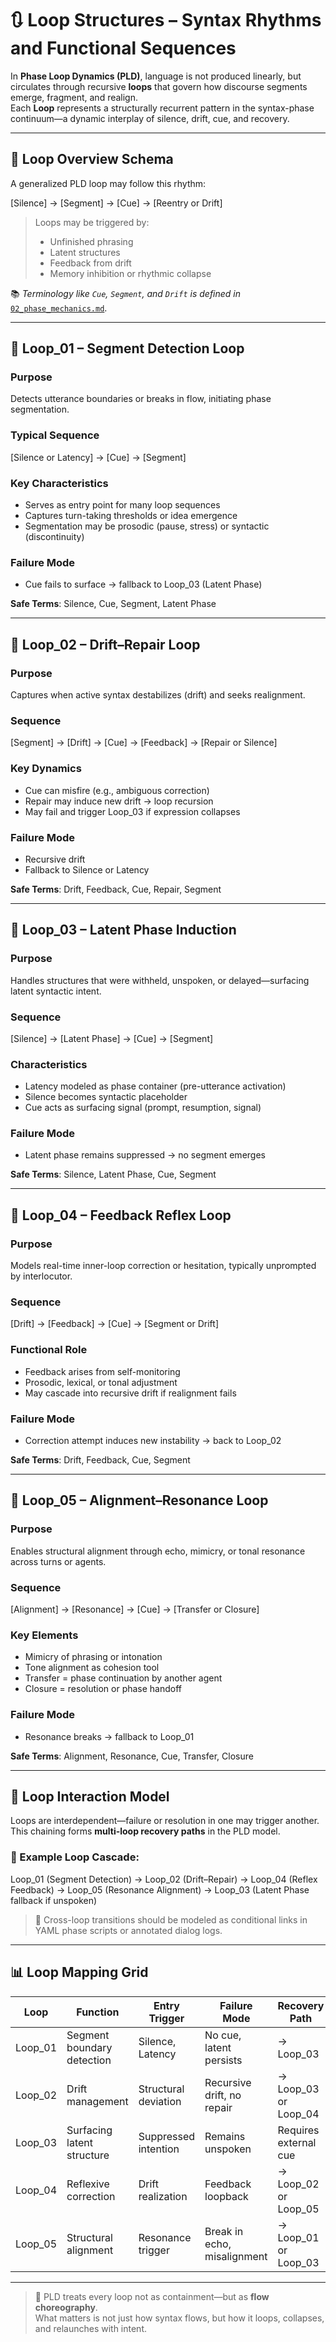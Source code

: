 # 🔃 Loop Structures – Syntax Rhythms and Functional Sequences

In **Phase Loop Dynamics (PLD)**, language is not produced linearly, but circulates through recursive **loops** that govern how discourse segments emerge, fragment, and realign.  
Each **Loop** represents a structurally recurrent pattern in the syntax-phase continuum—a dynamic interplay of silence, drift, cue, and recovery.

---

## 🔁 Loop Overview Schema

A generalized PLD loop may follow this rhythm:

[Silence] → [Segment] → [Cue] → [Reentry or Drift]


> Loops may be triggered by:
> - Unfinished phrasing  
> - Latent structures  
> - Feedback from drift  
> - Memory inhibition or rhythmic collapse

📚 *Terminology like `Cue`, `Segment`, and `Drift` is defined in* [`02_phase_mechanics.md`](./02_phase_mechanics.md).

---

## 🔹 Loop_01 – Segment Detection Loop

### **Purpose**  
Detects utterance boundaries or breaks in flow, initiating phase segmentation.

### **Typical Sequence**  

[Silence or Latency] → [Cue] → [Segment]


### **Key Characteristics**
- Serves as entry point for many loop sequences  
- Captures turn-taking thresholds or idea emergence  
- Segmentation may be prosodic (pause, stress) or syntactic (discontinuity)

### **Failure Mode**
- Cue fails to surface → fallback to Loop_03 (Latent Phase)

**Safe Terms**: Silence, Cue, Segment, Latent Phase

---

## 🔹 Loop_02 – Drift–Repair Loop

### **Purpose**  
Captures when active syntax destabilizes (drift) and seeks realignment.

### **Sequence**  

[Segment] → [Drift] → [Cue] → [Feedback] → [Repair or Silence]


### **Key Dynamics**
- Cue can misfire (e.g., ambiguous correction)  
- Repair may induce new drift → loop recursion  
- May fail and trigger Loop_03 if expression collapses

### **Failure Mode**
- Recursive drift  
- Fallback to Silence or Latency

**Safe Terms**: Drift, Feedback, Cue, Repair, Segment

---

## 🔹 Loop_03 – Latent Phase Induction

### **Purpose**  
Handles structures that were withheld, unspoken, or delayed—surfacing latent syntactic intent.

### **Sequence**  

[Silence] → [Latent Phase] → [Cue] → [Segment]


### **Characteristics**
- Latency modeled as phase container (pre-utterance activation)  
- Silence becomes syntactic placeholder  
- Cue acts as surfacing signal (prompt, resumption, signal)

### **Failure Mode**
- Latent phase remains suppressed → no segment emerges

**Safe Terms**: Silence, Latent Phase, Cue, Segment

---

## 🔹 Loop_04 – Feedback Reflex Loop

### **Purpose**  
Models real-time inner-loop correction or hesitation, typically unprompted by interlocutor.

### **Sequence**  
[Drift] → [Feedback] → [Cue] → [Segment or Drift]


### **Functional Role**
- Feedback arises from self-monitoring  
- Prosodic, lexical, or tonal adjustment  
- May cascade into recursive drift if realignment fails

### **Failure Mode**
- Correction attempt induces new instability → back to Loop_02

**Safe Terms**: Drift, Feedback, Cue, Segment

---

## 🔹 Loop_05 – Alignment–Resonance Loop

### **Purpose**  
Enables structural alignment through echo, mimicry, or tonal resonance across turns or agents.

### **Sequence**  
[Alignment] → [Resonance] → [Cue] → [Transfer or Closure]

### **Key Elements**
- Mimicry of phrasing or intonation  
- Tone alignment as cohesion tool  
- Transfer = phase continuation by another agent  
- Closure = resolution or phase handoff

### **Failure Mode**
- Resonance breaks → fallback to Loop_01

**Safe Terms**: Alignment, Resonance, Cue, Transfer, Closure

---

## 🔁 Loop Interaction Model

Loops are interdependent—failure or resolution in one may trigger another.  
This chaining forms **multi-loop recovery paths** in the PLD model.

### 🔄 Example Loop Cascade:

Loop_01 (Segment Detection)
→ Loop_02 (Drift–Repair)
→ Loop_04 (Reflex Feedback)
→ Loop_05 (Resonance Alignment)
→ Loop_03 (Latent Phase fallback if unspoken)


> 📌 Cross-loop transitions should be modeled as conditional links in YAML phase scripts or annotated dialog logs.

---

## 📊 Loop Mapping Grid

| **Loop**   | **Function**              | **Entry Trigger**     | **Failure Mode**               | **Recovery Path**         |
|------------|---------------------------|------------------------|--------------------------------|----------------------------|
| Loop_01    | Segment boundary detection | Silence, Latency       | No cue, latent persists        | → Loop_03                 |
| Loop_02    | Drift management           | Structural deviation   | Recursive drift, no repair     | → Loop_03 or Loop_04      |
| Loop_03    | Surfacing latent structure | Suppressed intention   | Remains unspoken               | Requires external cue      |
| Loop_04    | Reflexive correction       | Drift realization      | Feedback loopback              | → Loop_02 or Loop_05      |
| Loop_05    | Structural alignment       | Resonance trigger      | Break in echo, misalignment    | → Loop_01 or Loop_03      |

---

> 🧠 PLD treats every loop not as containment—but as **flow choreography**.  
> What matters is not just how syntax flows, but how it loops, collapses, and relaunches with intent.
